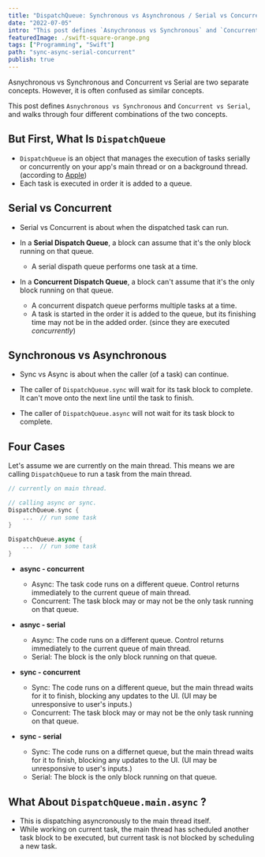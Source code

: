 ```yaml
---
title: "DispatchQueue: Synchronous vs Asynchronous / Serial vs Concurrent"
date: "2022-07-05"
intro: "This post defines `Asnychronous vs Synchronous` and `Concurrent vs Serial`, and walks through four different combinations of the two concepts."
featuredImage: ./swift-square-orange.png
tags: ["Programming", "Swift"]
path: "sync-async-serial-concurrent"
publish: true
---
```


Asnychronous vs Synchronous and Concurrent vs Serial are two separate concepts.
However, it is often confused as similar concepts.

This post defines `Asnychronous vs Synchronous` and `Concurrent vs Serial`, and walks through four different combinations of the two concepts. 

## But First, What Is `DispatchQueue`
* `DispatchQueue` is an object that manages the execution of tasks serially or concurrently on your app's main thread or on a background thread. (according to [Apple](https://developer.apple.com/documentation/dispatch/dispatchqueue))
* Each task is executed in order it is added to a queue.


## Serial vs Concurrent 
* Serial vs Concurrent is about when the dispatched task can run. 

* In a **Serial Dispatch Queue**, a block can assume that it's the only block running on that queue. 
    * A serial dispath queue performs one task at a time. 

* In a **Concurrent Dispatch Queue**, a block can't assume that it's the only block running on that queue. 
    * A concurrent dispatch queue performs multiple tasks at a time. 
    * A task is started in the order it is added to the queue, but its finishing time may not be in the added order. (since they are executed *concurrently*)


## Synchronous vs Asynchronous
* Sync vs Async is about when the caller (of a task) can continue. 

* The caller of `DispatchQueue.sync` will wait for its task block to complete. It can't move onto the next line until the task to finish. 

* The caller of `DispatchQueue.async` will not wait for its task block to complete. 


## Four Cases
Let's assume we are currently on the main thread. 
This means we are calling `DispatchQueue` to run a task from the main thread.

```swift
// currently on main thread. 

// calling async or sync.
DispatchQueue.sync {
    ...  // run some task
}

DispatchQueue.async {
    ...  // run some task
}
```

* **async - concurrent**
    * Async: The task code runs on a different queue. Control returns immediately to the current queue of main thread. 
    * Concurrent: The task block may or may not be the only task running on that queue.


* **asnyc - serial**
    * Async: The code runs on a different queue. Control returns immediately to the current queue of main thread. 
    * Serial: The block is the only block running on that queue. 


* **sync - concurrent**
    * Sync: The code runs on a different queue, but the main thread waits for it to finish, blocking any updates to the UI. (UI may be unresponsive to user's inputs.)
    * Concurrent: The task block may or may not be the only task running on that queue.


* **sync - serial**
    * Sync: The code runs on a differnet queue, but the main thread waits for it to finish, blocking any updates to the UI. (UI may be unresponsive to user's inputs.)
    * Serial: The block is the only block running on that queue. 


## What About `DispatchQueue.main.async` ?
* This is dispatching asyncronously to the main thread itself. 
* While working on current task, the main thread has scheduled another task block to be executed, but current task is not blocked by scheduling a new task.

